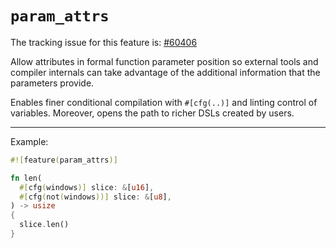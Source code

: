 # `param_attrs`

The tracking issue for this feature is: [#60406]

[#60406]: https://github.com/rust-lang/rust/issues/60406

Allow attributes in formal function parameter position so external tools and compiler internals can
take advantage of the additional information that the parameters provide.

Enables finer conditional compilation with `#[cfg(..)]` and linting control of variables. Moreover,
opens the path to richer DSLs created by users.

------------------------

Example:

```rust
#![feature(param_attrs)]

fn len(
  #[cfg(windows)] slice: &[u16],
  #[cfg(not(windows))] slice: &[u8],
) -> usize
{
  slice.len()
}
```
